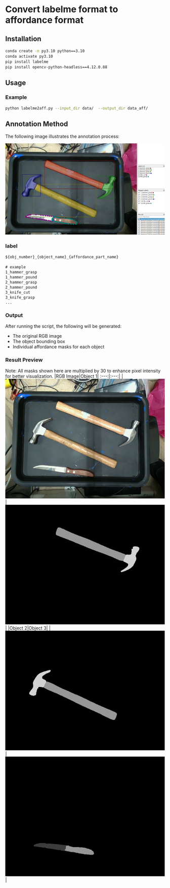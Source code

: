 # Convert labelme format to affordance format

## Installation
```bash
conda create -n py3.10 python==3.10
conda activate py3.10
pip install labelme
pip install opencv-python-headless==4.12.0.88
```

## Usage
### Example
```bash
python labelme2aff.py --input_dir data/  --output_dir data_aff/
```
## Annotation Method
The following image illustrates the annotation process:

<!-- ![](assert/example.png) -->
<img src="assert/example.png" width="800">

### label
```
${obj_number}_{object_name}_{affordance_part_name}

# example
1_hammer_grasp
1_hammer_pound
2_hammer_grasp
2_hammer_pound
3_knife_cut
3_knife_grasp
...
```

### Output
After running the script, the following will be generated:
* The original RGB image
* The object bounding box
* Individual affordance masks for each object
 

### Result Preview
Note: All masks shown here are multiplied by 30 to enhance pixel intensity for better visualization.
|RGB Image|Object 1|
:---:|:---:|
| ![](assert/img0001.jpg) | ![](assert/img0001_1_segmask.png) |
|Object 2|Object 3|
| ![](assert/img0001_2_segmask.png) | ![](assert/img0001_3_segmask.png) |